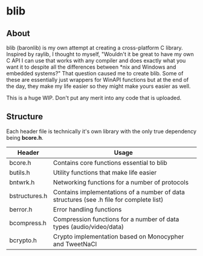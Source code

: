 # blib

## About
blib (baronlib) is my own attempt at creating a cross-platform C library. Inspired by raylib, I thought to myself, "Wouldn't it be great to have my own C API I can use that works with any compiler and does exactly what you want it to despite all the differences between *nix and Windows and embedded systems?" That question caused me to create blib. Some of these are essentially just wrappers for WinAPI functions but at the end of the day, they make my life easier so they might make yours easier as well.

This is a huge WIP. Don't put any merit into any code that is uploaded.

## Structure
Each header file is technically it's own library with the only true dependency being **bcore.h**. 

| Header        	| Usage                                                                                   	|
|---------------	|-----------------------------------------------------------------------------------------	|
| bcore.h       	| Contains core functions essential to blib                                               	|
| butils.h      	| Utility functions that make life easier                                                 	|
| bntwrk.h      	| Networking functions for a number of protocols                                          	|
| bstructures.h 	| Contains implementations of a number of data structures (see .h file for complete list) 	|
| berror.h      	| Error handling functions                                                                	|
| bcompress.h   	| Compression functions for a number of data types (audio/video/data)                     	|
| bcrypto.h     	| Crypto implementation based on Monocypher and TweetNaCl                                 	|